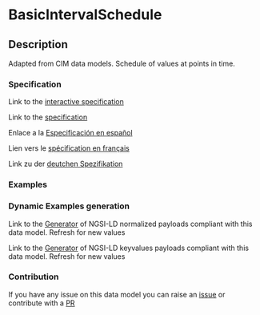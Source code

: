 # BasicIntervalSchedule

## Description 

Adapted from CIM data models. Schedule of values at points in time.
### Specification

Link to the [interactive specification](https://swagger.lab.fiware.org/?url=https://github.com/smart-data-models/dataModel.EnergyCIM/blob/master/BasicIntervalSchedule/swagger.yaml)

Link to the [specification](https://github.com/smart-data-models/dataModel.EnergyCIM/blob/master/BasicIntervalSchedule/doc/spec.md)

Enlace a la [Especificación en español](https://github.com/smart-data-models/dataModel.EnergyCIM/blob/master/BasicIntervalSchedule/doc/spec_ES.md)

Lien vers le [spécification en français](https://github.com/smart-data-models/dataModel.EnergyCIM/blob/master/BasicIntervalSchedule/doc/spec_FR.md)

Link zu der [deutchen Spezifikation](https://github.com/smart-data-models/dataModel.EnergyCIM/blob/master/BasicIntervalSchedule/doc/spec_DE.md)
### Examples
### Dynamic Examples generation

Link to the [Generator](https://smartdatamodels.org/extra/ngsi-ld_generator_v0.92.php?schemaUrl=https://raw.githubusercontent.com/smart-data-models/dataModel.EnergyCIM/master/BasicIntervalSchedule/schema.json&email=info@smartdatamodels.org) of NGSI-LD normalized payloads compliant with this data model. Refresh for new values

Link to the [Generator](https://smartdatamodels.org/extra/ngsi-ld_generator_keyvalues_v0.92.php?schemaUrl=https://raw.githubusercontent.com/smart-data-models/dataModel.EnergyCIM/master/BasicIntervalSchedule/schema.json&email=info@smartdatamodels.org) of NGSI-LD keyvalues payloads compliant with this data model. Refresh for new values
### Contribution

 If you have any issue on this data model you can raise an [issue](https://github.com/smart-data-models/dataModel.EnergyCIM/issues)  or contribute with a [PR](https://github.com/smart-data-models/dataModel.EnergyCIM/pulls)